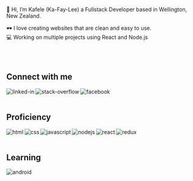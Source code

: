 👋 Hi, I’m Kafele (Ka-Fay-Lee) a Fullstack Developer based in Wellington, New Zealand.

🕶️ I love creating websites that are clean and easy to use. 
<br>
💻 Working on multiple projects using React and Node.js

<br>
<br>

## Connect with me

[<img align="left" alt="linked-in" src="https://img.shields.io/badge/linkedin-%230077B5.svg?&style=for-the-badge&logo=linkedin&logoColor=white" />](https://www.linkedin.com/in/kafele-ababa/)

[<img align="left" alt="stack-overflow" src="https://img.shields.io/badge/stack%20overflow-FE7A16?logo=stack-overflow&logoColor=white&style=for-the-badge" />](https://stackoverflow.com/users/13966337/kafele-ababa)

[<img align="left" alt="facebook" src="https://img.shields.io/badge/facebook-%231877F2.svg?&style=for-the-badge&logo=facebook&logoColor=white" />](https://www.facebook.com/kafele.ababa/)

<br>
<br>

## Proficiency

<img align="left" alt="html" src="https://img.shields.io/badge/HTML-%23e34f26?style=for-the-badge&logo=html5&logoColor=white" />

<img align="left" alt="css" src="https://img.shields.io/badge/CSS-%232062af?style=for-the-badge&logo=css3&logoColor=white" />

<img align="left" alt="javascript" src="https://img.shields.io/badge/javascript-%23f7e018?style=for-the-badge&logo=javascript&logoColor=white" />

<img align="left" alt="nodejs" src="https://img.shields.io/badge/node.js%20-%2343853D.svg?&style=for-the-badge&logo=node.js&logoColor=white" />

<img align="left" alt="react" src="https://img.shields.io/badge/react%20-%2320232a.svg?&style=for-the-badge&logo=react&logoColor=%2361DAFB" />

<img align="left" alt="redux" src="https://img.shields.io/badge/redux-%23764abc?style=for-the-badge&logo=redux&logoColor=white" />


<br>
<br>

## Learning

<img align="left" alt="android" src="https://img.shields.io/badge/Android-3DDC84?logo=android&logoColor=white&style=for-the-badge" />
